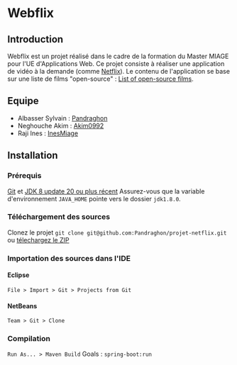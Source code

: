 # Webflix

## Introduction

Webflix est un projet réalisé dans le cadre de la formation du Master MIAGE pour l'UE d'Applications Web.
Ce projet consiste à réaliser une application de vidéo à la demande (comme [Netflix][]).
Le contenu de l'application se base sur une liste de films "open-source" : [List of open-source films][].

## Equipe

* Albasser Sylvain : [Pandraghon][]
* Neghouche Akim : [Akim0992][]
* Raji Ines : [InesMiage][]

## Installation

### Prérequis

[Git][] et [JDK 8 update 20 ou plus récent][JDK8 build]
Assurez-vous que la variable d'environnement `JAVA_HOME` pointe vers le dossier `jdk1.8.0`.

### Téléchargement des sources
Clonez le projet
`git clone git@github.com:Pandraghon/projet-netflix.git`
ou [télechargez le ZIP][ZIP]

### Importation des sources dans l'IDE

#### Eclipse

`File > Import > Git > Projects from Git`

#### NetBeans

`Team > Git > Clone`

### Compilation

`Run As... > Maven Build` Goals : `spring-boot:run`


[Netflix]: https://www.netflix.com
[List of open-source films]: https://en.wikipedia.org/wiki/List_of_open-source_films
[Pandraghon]: https://github.com/Pandraghon
[Akim0992]: https://github.com/Akim0992
[InesMiage]: https://github.com/InesMiage
[Git]: http://help.github.com/set-up-git-redirect
[JDK8 build]: http://www.oracle.com/technetwork/java/javase/downloads
[ZIP]: https://github.com/Pandraghon/projet-netflix/archive/master.zip